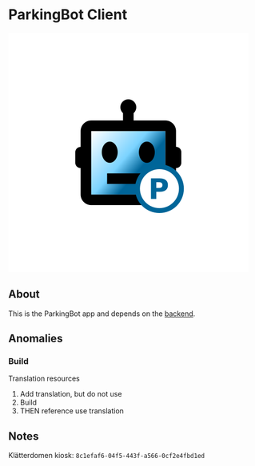 # ParkingBot Client

![App Icon](https://github.com/nooc/parking-bot-doc/blob/main/media/appicon.png)

## About

This is the ParkingBot app and depends on the [backend](https://github.com/nooc/parking-bot-backend).

## Anomalies

### Build

Translation resources
1. Add translation, but do not use
2. Build
3. THEN reference use translation

## Notes

Klätterdomen kiosk: `8c1efaf6-04f5-443f-a566-0cf2e4fbd1ed`
